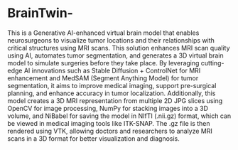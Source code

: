# BrainTwin-

This is a Generative AI-enhanced virtual brain model that enables neurosurgeons to visualize tumor locations and their relationships with critical structures using MRI scans. This solution enhances MRI scan quality using AI, automates tumor segmentation, and generates a 3D virtual brain model to simulate surgeries before they take place. By leveraging cutting-edge AI innovations such as Stable Diffusion + ControlNet for MRI enhancement and MedSAM (Segment Anything Model) for tumor segmentation, it aims to improve medical imaging, support pre-surgical planning, and enhance accuracy in tumor localization. Additionally, this model creates a 3D MRI representation from multiple 2D JPG slices using OpenCV for image processing, NumPy for stacking images into a 3D volume, and NiBabel for saving the model in NIfTI (.nii.gz) format, which can be viewed in medical imaging tools like ITK-SNAP. The .gz file is then rendered using VTK, allowing doctors and researchers to analyze MRI scans in a 3D format for better visualization and diagnosis.
